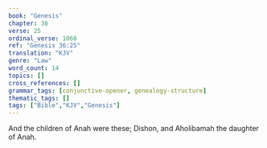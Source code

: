 ```yaml
---
book: "Genesis"
chapter: 36
verse: 25
ordinal_verse: 1066
ref: "Genesis 36:25"
translation: "KJV"
genre: "Law"
word_count: 14
topics: []
cross_references: []
grammar_tags: [conjunctive-opener, genealogy-structure]
thematic_tags: []
tags: ["Bible","KJV","Genesis"]
---
```

And the children of Anah were these; Dishon, and Aholibamah the daughter of Anah.
